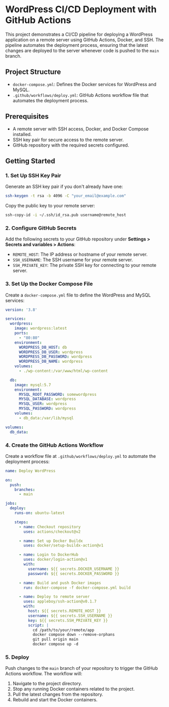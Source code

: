 # WordPress CI/CD Deployment with GitHub Actions

This project demonstrates a CI/CD pipeline for deploying a WordPress application on a remote server using GitHub Actions, Docker, and SSH. The pipeline automates the deployment process, ensuring that the latest changes are deployed to the server whenever code is pushed to the `main` branch.

## Project Structure

- `docker-compose.yml`: Defines the Docker services for WordPress and MySQL.
- `.github/workflows/deploy.yml`: GitHub Actions workflow file that automates the deployment process.

## Prerequisites

- A remote server with SSH access, Docker, and Docker Compose installed.
- SSH key pair for secure access to the remote server.
- GitHub repository with the required secrets configured.

## Getting Started

### 1. Set Up SSH Key Pair

Generate an SSH key pair if you don't already have one:

```bash
ssh-keygen -t rsa -b 4096 -C "your_email@example.com"
```

Copy the public key to your remote server:

```bash
ssh-copy-id -i ~/.ssh/id_rsa.pub username@remote_host
```

### 2. Configure GitHub Secrets

Add the following secrets to your GitHub repository under **Settings > Secrets and variables > Actions**:

- `REMOTE_HOST`: The IP address or hostname of your remote server.
- `SSH_USERNAME`: The SSH username for your remote server.
- `SSH_PRIVATE_KEY`: The private SSH key for connecting to your remote server.

### 3. Set Up the Docker Compose File

Create a `docker-compose.yml` file to define the WordPress and MySQL services:

```yaml
version: '3.8'

services:
  wordpress:
    image: wordpress:latest
    ports:
      - "80:80"
    environment:
      WORDPRESS_DB_HOST: db
      WORDPRESS_DB_USER: wordpress
      WORDPRESS_DB_PASSWORD: wordpress
      WORDPRESS_DB_NAME: wordpress
    volumes:
      - ./wp-content:/var/www/html/wp-content

  db:
    image: mysql:5.7
    environment:
      MYSQL_ROOT_PASSWORD: somewordpress
      MYSQL_DATABASE: wordpress
      MYSQL_USER: wordpress
      MYSQL_PASSWORD: wordpress
    volumes:
      - db_data:/var/lib/mysql

volumes:
  db_data:
```

### 4. Create the GitHub Actions Workflow

Create a workflow file at `.github/workflows/deploy.yml` to automate the deployment process:

```yaml
name: Deploy WordPress

on:
  push:
    branches:
      - main

jobs:
  deploy:
    runs-on: ubuntu-latest

    steps:
      - name: Checkout repository
        uses: actions/checkout@v2

      - name: Set up Docker Buildx
        uses: docker/setup-buildx-action@v1

      - name: Login to DockerHub
        uses: docker/login-action@v1
        with:
          username: ${{ secrets.DOCKER_USERNAME }}
          password: ${{ secrets.DOCKER_PASSWORD }}

      - name: Build and push Docker images
        run: docker-compose -f docker-compose.yml build

      - name: Deploy to remote server
        uses: appleboy/ssh-action@v0.1.7
        with:
          host: ${{ secrets.REMOTE_HOST }}
          username: ${{ secrets.SSH_USERNAME }}
          key: ${{ secrets.SSH_PRIVATE_KEY }}
          script: |
            cd /path/to/your/remote/app
            docker compose down --remove-orphans
            git pull origin main
            docker compose up -d
```

### 5. Deploy

Push changes to the `main` branch of your repository to trigger the GitHub Actions workflow. The workflow will:

1. Navigate to the project directory.
2. Stop any running Docker containers related to the project.
3. Pull the latest changes from the repository.
4. Rebuild and start the Docker containers.
